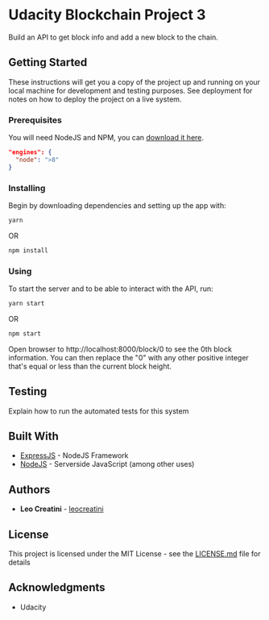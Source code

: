 # Udacity Blockchain Project 3

Build an API to get block info and add a new block to the chain.

## Getting Started

These instructions will get you a copy of the project up and running on your local machine for development and testing purposes. See deployment for notes on how to deploy the project on a live system.

### Prerequisites

You will need NodeJS and NPM, you can [download it here](https://nodejs.org/en/download/).

```json
"engines": {
  "node": ">8"
}
```

### Installing

Begin by downloading dependencies and setting up the app with:

```bash
yarn
```

OR

```bash
npm install
```

### Using

To start the server and to be able to interact with the API, run:

```bash
yarn start
```

OR

```bash
npm start
```

Open browser to http://localhost:8000/block/0 to see the 0th block information. You can then replace the "0" with any other positive integer that's equal or less than the current block height.

## Testing

Explain how to run the automated tests for this system

## Built With

* [ExpressJS](https://github.com/expressjs/express) - NodeJS Framework
* [NodeJS](https://nodejs.org/en/) - Serverside JavaScript (among other uses)

## Authors

* **Leo Creatini** - [leocreatini](https://github.com/leocreatini)

## License

This project is licensed under the MIT License - see the [LICENSE.md](LICENSE.md) file for details

## Acknowledgments

* Udacity
